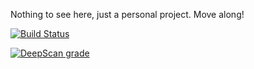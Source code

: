 Nothing to see here, just a personal project. Move along!

[![Build Status](https://travis-ci.com/kvasbo/tellulf-client.svg?branch=master)](https://travis-ci.com/kvasbo/tellulf-client)

[![DeepScan grade](https://deepscan.io/api/teams/5079/projects/6855/branches/60175/badge/grade.svg)](https://deepscan.io/dashboard#view=project&tid=5079&pid=6855&bid=60175)
